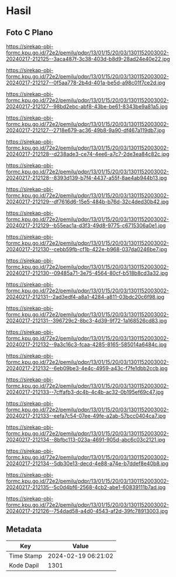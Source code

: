 # Hasil

## Foto C Plano

https://sirekap-obj-formc.kpu.go.id/72e2/pemilu/pdpr/13/01/15/20/03/1301152003002-20240217-212125--3aca487f-3c38-403d-b8d9-28ad24e40e22.jpg

https://sirekap-obj-formc.kpu.go.id/72e2/pemilu/pdpr/13/01/15/20/03/1301152003002-20240217-212127--0f5aa778-2b4d-401a-be5d-a98c01f7ce2d.jpg

https://sirekap-obj-formc.kpu.go.id/72e2/pemilu/pdpr/13/01/15/20/03/1301152003002-20240217-212127--98bd2ebc-abf8-43be-be61-8343be9a81a5.jpg

https://sirekap-obj-formc.kpu.go.id/72e2/pemilu/pdpr/13/01/15/20/03/1301152003002-20240217-212127--2718e679-ac36-49b8-9a90-df467a119db7.jpg

https://sirekap-obj-formc.kpu.go.id/72e2/pemilu/pdpr/13/01/15/20/03/1301152003002-20240217-212128--d238ade3-ce74-4ee6-a7c7-2de3ea84c82c.jpg

https://sirekap-obj-formc.kpu.go.id/72e2/pemilu/pdpr/13/01/15/20/03/1301152003002-20240217-212128--8393d139-b7f4-4437-a55f-8ae4ab944b13.jpg

https://sirekap-obj-formc.kpu.go.id/72e2/pemilu/pdpr/13/01/15/20/03/1301152003002-20240217-212129--df7616d6-15e5-484b-b76d-32c4ded30b42.jpg

https://sirekap-obj-formc.kpu.go.id/72e2/pemilu/pdpr/13/01/15/20/03/1301152003002-20240217-212129--b55eac1a-d3f3-49d8-9775-c6715306a0e1.jpg

https://sirekap-obj-formc.kpu.go.id/72e2/pemilu/pdpr/13/01/15/20/03/1301152003002-20240217-212130--cebb59fb-cf1b-422e-b968-037da0246be7.jpg

https://sirekap-obj-formc.kpu.go.id/72e2/pemilu/pdpr/13/01/15/20/03/1301152003002-20240217-212130--09485a71-3e75-4564-80cf-b518b8cd3a32.jpg

https://sirekap-obj-formc.kpu.go.id/72e2/pemilu/pdpr/13/01/15/20/03/1301152003002-20240217-212131--2ad3edf4-a8a1-4284-a811-03bdc20c6f98.jpg

https://sirekap-obj-formc.kpu.go.id/72e2/pemilu/pdpr/13/01/15/20/03/1301152003002-20240217-212131--396729c2-8bc3-4d39-9f72-1a168526cd83.jpg

https://sirekap-obj-formc.kpu.go.id/72e2/pemilu/pdpr/13/01/15/20/03/1301152003002-20240217-212132--9a3c16c3-fcaa-4285-8165-585014a6484c.jpg

https://sirekap-obj-formc.kpu.go.id/72e2/pemilu/pdpr/13/01/15/20/03/1301152003002-20240217-212132--6eb09be3-4e4c-4959-a43c-f7fe1dbb2ccb.jpg

https://sirekap-obj-formc.kpu.go.id/72e2/pemilu/pdpr/13/01/15/20/03/1301152003002-20240217-212133--7cffafb3-dc4b-4c4b-ac32-0b195ef69c47.jpg

https://sirekap-obj-formc.kpu.go.id/72e2/pemilu/pdpr/13/01/15/20/03/1301152003002-20240217-212133--eefa7c54-07ee-49fe-a2ab-57bcc0404ca7.jpg

https://sirekap-obj-formc.kpu.go.id/72e2/pemilu/pdpr/13/01/15/20/03/1301152003002-20240217-212134--8bfbc113-023a-4691-905d-abc6c03c2121.jpg

https://sirekap-obj-formc.kpu.go.id/72e2/pemilu/pdpr/13/01/15/20/03/1301152003002-20240217-212134--5db30e13-decd-4e88-a74e-b7ddef8e40b8.jpg

https://sirekap-obj-formc.kpu.go.id/72e2/pemilu/pdpr/13/01/15/20/03/1301152003002-20240217-212135--5c0d4bf6-2568-4cb2-abe1-60839111b7ad.jpg

https://sirekap-obj-formc.kpu.go.id/72e2/pemilu/pdpr/13/01/15/20/03/1301152003002-20240217-212126--754dad58-a4d0-4543-af2d-39fc78913003.jpg


## Metadata

| Key        | Value               |
| ---------- | ------------------- |
| Time Stamp | 2024-02-19 06:21:02 |
| Kode Dapil | 1301                |



